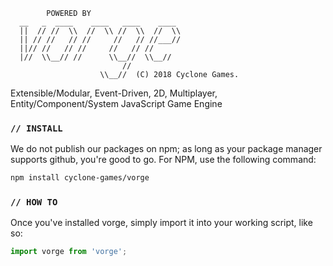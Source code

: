             POWERED BY
      __   _  ____    ____   ____    ____
      ||  // //  \\  //  \\ //  \\  //  \\
      || // //   // //     //   // //___//
      ||// //   // //     //   // //
      |//  \\__// //      \\__//  \\__//
                             //
                        \\__//  (C) 2018 Cyclone Games.
                        
                    
Extensible/Modular, Event-Driven, 2D, Multiplayer, 
Entity/Component/System JavaScript Game Engine

### `// INSTALL`

We do not publish our packages on npm; as long as your package 
manager supports github, you're good to go. For NPM, use the 
following command:

```bash
npm install cyclone-games/vorge
```

### `// HOW TO`

Once you've installed vorge, simply import it into your working script, like so:

```javascript
import vorge from 'vorge';
```
